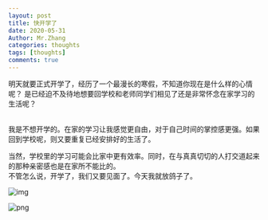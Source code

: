 ```yaml
---
layout: post
title: 快开学了
date: 2020-05-31
Author: Mr.Zhang
categories: thoughts
tags: [thoughts]
comments: true
---
```


明天就要正式开学了，经历了一个最漫长的寒假，不知道你现在是什么样的心情呢？
是已经迫不及待地想要回学校和老师同学们相见了还是非常怀念在家学习的生活呢？
<br/>
<br/>



我是不想开学的。在家的学习让我感觉更自由，对于自己时间的掌控感更强。如果回到学校呢，则又要重复已经安排好的生活了。
<br/>

当然，学校里的学习可能会比家中更有效率。同时，在与真真切切的人打交道起来的那种亲密感也是在家所不能比的。
<br/>
不管怎么说，开学了，我们又要见面了。今天我就放鸽子了。

![img](https://ss3.bdstatic.com/70cFv8Sh_Q1YnxGkpoWK1HF6hhy/it/u=3515382884,2649297479&fm=26&gp=0.jpg)









![png](C:\Users\MG\Documents\GitHub\my-blog\images\2020-05-31-it's-time-for-new-term.png)